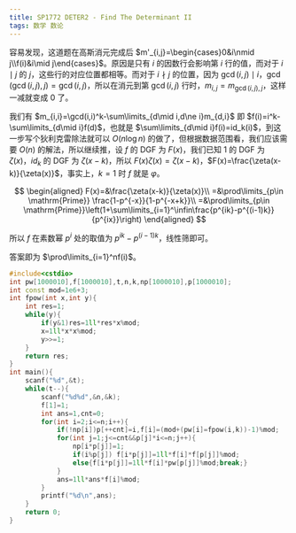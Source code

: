 ```yaml
---
title: SP1772 DETER2 - Find The Determinant II
tags: 数学 数论
---
```


容易发现，这道题在高斯消元完成后 $m'_{i,j}=\begin{cases}0&i\nmid j\\f(i)&i\mid j\end{cases}$。原因是只有 $i$ 的因数行会影响第 $i$ 行的值，而对于 $i\mid j$ 的 $j$，这些行的对应位置都相等。而对于 $i\nmid j$ 的位置，因为 $\gcd(i,j)\mid i，\gcd(\gcd(i,j),j)=\gcd(i,j)$，所以在消元到第 $\gcd(i,j)$ 行时，$m_{i,j}=m_{\gcd(i,j),j}$，这样一减就变成 $0$ 了。

我们有 $m_{i,i}=\gcd(i,i)^k-\sum\limits_{d\mid i,d\ne i}m_{d,i}$ 即 $f(i)=i^k-\sum\limits_{d\mid i}f(d)$，也就是 $\sum\limits_{d\mid i}f(i)=id_k(i)$，到这一步写个狄利克雷除法就可以 $O(n\log n)$ 的做了，但根据数据范围看，我们应该需要 $O(n)$ 的解法，所以继续推，设 $f$ 的 DGF 为 $F(x)$，我们已知 $1$ 的 DGF 为 $\zeta(x)$，$id_k$ 的 DGF 为 $\zeta(x-k)$，所以 $F(x)\zeta(x)=\zeta(x-k)$，$F(x)=\frac{\zeta(x-k)}{\zeta(x)}$，事实上，$k=1$ 时 $f$ 就是 $\varphi$。


$$
\begin{aligned}
F(x)=&\frac{\zeta(x-k)}{\zeta(x)}\\
=&\prod\limits_{p\in \mathrm{Prime}} \frac{1-p^{-x}}{1-p^{-x+k}}\\
=&\prod\limits_{p\in \mathrm{Prime}}\left(1+\sum\limits_{i=1}^\infin\frac{p^{ik}-p^{(i-1)k}}{p^{ix}}\right)
\end{aligned}
$$


所以 $f$ 在素数幂 $p^i$ 处的取值为 $p^{ik}-p^{(i-1)k}$，线性筛即可。

答案即为 $\prod\limits_{i=1}^nf(i)$。

```cpp
#include<cstdio>
int pw[1000010],f[1000010],t,n,k,np[1000010],p[1000010];
int const mod=1e6+3;
int fpow(int x,int y){
	int res=1;
	while(y){
		if(y&1)res=1ll*res*x%mod;
		x=1ll*x*x%mod;
		y>>=1;
	}
	return res;
}
int main(){
	scanf("%d",&t);
	while(t--){
		scanf("%d%d",&n,&k);
		f[1]=1;
		int ans=1,cnt=0;
		for(int i=2;i<=n;i++){
			if(!np[i])p[++cnt]=i,f[i]=(mod+(pw[i]=fpow(i,k))-1)%mod;
			for(int j=1;j<=cnt&&p[j]*i<=n;j++){
				np[i*p[j]]=1;
				if(i%p[j]) f[i*p[j]]=1ll*f[i]*f[p[j]]%mod;
				else{f[i*p[j]]=1ll*f[i]*pw[p[j]]%mod;break;}
			}
			ans=1ll*ans*f[i]%mod;
		}
		printf("%d\n",ans);
	}
	return 0;
} 
```

